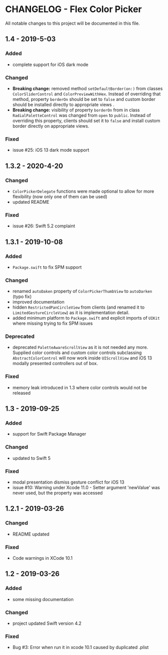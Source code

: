 # CHANGELOG - Flex Color Picker

All notable changes to this project will be documented in this file.

## 1.4 - 2019-5-03

### Added
- complete support for iOS dark mode

### Changed
- **Breaking change:** removed method `setDefaultBorder(on:)` from classes `ColorSliderControl` and `ColorPreviewWithHex`. Instead of overriding that method, property `borderOn` should be set to `false` and custom border should be installed directly to appropriate views .
- **Breaking change:** visibility of property `borderOn` from in class `RadialPaletteControl` was changed from `open` to `public`. Instead of overriding this property, clients should set it to `false` and install custom border directly on appropriate views.

### Fixed
- issue #25: iOS 13 dark mode support

## 1.3.2 - 2020-4-20

### Changed
- `ColorPickerDelegate` functions were made optional to allow for more flexibility (now only one of them can be used)
- updated README

### Fixed
- issue #26: Swift  5.2 complaint 

## 1.3.1 - 2019-10-08

### Added
- `Package.swift` to fix SPM support 

### Changed
- renamed `autoDaken` property of `ColorPickerThumbView` to `autoDarken` (typo fix)
- improved documentation
- hidden `RestrictedPanCircleView` from clients (and renamed it to `LimitedGestureCircleView`) as it is implementation detail. 
- added minimum platform to `Package.swift` and explicit imports of `UIKit` where missing trying to fix SPM issues   

### Deprecated
- deprecated `PaletteAwareScrollView` as it is not needed any more. Supplied color controls and custom color controls subclassing `AbstractColorControl` will now work inside `UIScrollView` and iOS 13 modally presented controllers out of box.

### Fixed
- memory leak introduced in 1.3 where color controls would not be released

## 1.3 - 2019-09-25

### Added
- support for Swift Package Manager

### Changed
- updated to Swift 5

### Fixed
- modal presentation dismiss gesture conflict for iOS 13
- issue #10: Warning under Xcode 11.0 - Setter argument 'newValue' was never used, but the property was accessed

## 1.2.1 - 2019-03-26

### Changed
- README updated 

### Fixed
- Code warnings in XCode 10.1


## 1.2 - 2019-03-26

### Added
- some missing documentation

### Changed
- project updated Swift version 4.2

### Fixed
- Bug #3: Error when run it in xcode 10.1 caused by duplicated .plist

